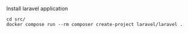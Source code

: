Install laravel application

```shell
cd src/
docker compose run --rm composer create-project laravel/laravel .
```